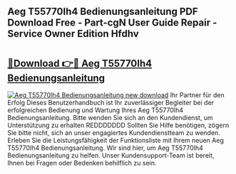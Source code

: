 ## Aeg T55770Ih4 Bedienungsanleitung PDF Download Free - Part-cgN User Guide Repair - Service Owner Edition Hfdhv

# <h2><a href="http://df3yvx.blite.top/?on=Aeg+T55770Ih4+Bedienungsanleitung">🔗Download 👉🔴 Aeg T55770Ih4 Bedienungsanleitung</a></h2>

[![Aeg T55770Ih4 Bedienungsanleitung new download](https://i.imgur.com/lujVjoI.png)](http://df3yvx.blite.top/?on=Aeg+T55770Ih4+Bedienungsanleitung)
Ihr Partner für den Erfolg Dieses Benutzerhandbuch ist Ihr zuverlässiger Begleiter bei der erfolgreichen Bedienung und Wartung Ihres Aeg T55770Ih4 Bedienungsanleitung. Bitte wenden Sie sich an den Kundendienst, um Unterstützung zu erhalten REDDDDDDD Sollten Sie Hilfe benötigen, zögern Sie bitte nicht, sich an unser engagiertes Kundendienstteam zu wenden. Erleben Sie die Leistungsfähigkeit der Funktionsliste mit Ihrem neuen Aeg T55770Ih4 Bedienungsanleitung. Wir sind hier, um Aeg T55770Ih4 Bedienungsanleitung zu helfen. Unser Kundensupport-Team ist bereit, Ihnen bei Fragen oder Bedenken behilflich zu sein.
